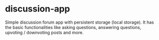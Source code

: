 # discussion-app
Simple discussion forum app with persistent storage (local storage). It has the basic functionalities like asking questions, answering questions, upvoting / downvoting posts and more.
